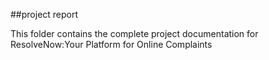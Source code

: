 ##project report

This folder contains the complete project documentation for ResolveNow:Your Platform for Online Complaints
